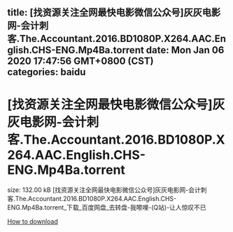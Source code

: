 
title: [找资源关注全网最快电影微信公众号]灰灰电影网-会计刺客.The.Accountant.2016.BD1080P.X264.AAC.English.CHS-ENG.Mp4Ba.torrent
date: Mon Jan 06 2020 17:47:56 GMT+0800 (CST)    
categories: baidu
---

# [找资源关注全网最快电影微信公众号]灰灰电影网-会计刺客.The.Accountant.2016.BD1080P.X264.AAC.English.CHS-ENG.Mp4Ba.torrent
size: 132.00 kB
 [找资源关注全网最快电影微信公众号]灰灰电影网-会计刺客.The.Accountant.2016.BD1080P.X264.AAC.English.CHS-ENG.Mp4Ba.torrent_下载_百度网盘_去转盘-我嚓哩-(Q站)-让人惊叹不已
 

[How to download](https://bpcam.bemobtrk.com/go/2ceec3aa-1ca2-46d6-b9ff-aaa5c184517c?jno=824)